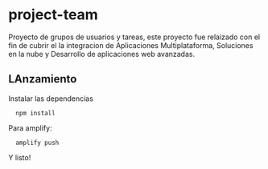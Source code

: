 # project-team
Proyecto de grupos de usuarios y tareas, este proyecto fue relaizado con el fin de cubrir el la integracion de Aplicaciones Multiplataforma, Soluciones en la nube y Desarrollo de aplicaciones web avanzadas.
## LAnzamiento
Instalar las dependencias
```
  npm install
```
Para amplify:
```
  amplify push
```
Y listo!
